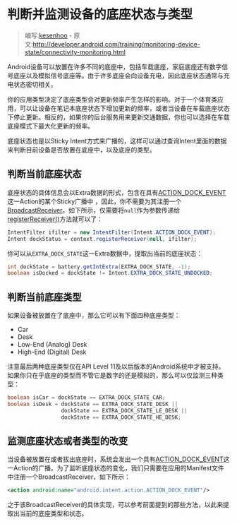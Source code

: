 # 判断并监测设备的底座状态与类型

> 编写:[kesenhoo](https://github.com/kesenhoo) - 原文:<http://developer.android.com/training/monitoring-device-state/connectivity-monitoring.html>

Android设备可以放置在许多不同的底座中，包括车载底座，家庭底座还有数字信号底座以及模拟信号底座等。由于许多底座会向设备充电，因此底座状态通常与充电状态密切相关。

你的应用类型决定了底座类型会对更新频率产生怎样的影响。对于一个体育类应用，可以让设备在笔记本底座状态下增加更新的频率，或者当设备在车载底座状态下停止更新。相反的，如果你的后台服务用来更新交通数据，你也可以选择在车载底座模式下最大化更新的频率。

底座状态也是以Sticky Intent方式来广播的，这样可以通过查询Intent里面的数据来判断目前设备是否放置在底座中，以及底座的类型。

## 判断当前底座状态

底座状态的具体信息会以Extra数据的形式，包含在具有[ACTION_DOCK_EVENT](http://developer.android.com/reference/android/content/Intent.html#ACTION_DOCK_EVENT)这一Action的某个Sticky广播中 ，因此，你不需要为其注册一个[BroadcastReceiver](http://developer.android.com/reference/android/content/BroadcastReceiver.html)。如下所示，仅需要将`null`作为参数传递给<a href="http://developer.android.com/reference/android/content/Context.html#registerReceiver(android.content.BroadcastReceiver, android.content.IntentFilter)">registerReceiver()</a>方法就可以了：

```java
IntentFilter ifilter = new IntentFilter(Intent.ACTION_DOCK_EVENT);
Intent dockStatus = context.registerReceiver(null, ifilter);
```

你可以从`EXTRA_DOCK_STATE`这一Extra数据中，提取出当前的底座状态：

```java
int dockState = battery.getIntExtra(EXTRA_DOCK_STATE, -1);
boolean isDocked = dockState != Intent.EXTRA_DOCK_STATE_UNDOCKED;
```

## 判断当前底座类型

如果设备被放置在了底座中，那么它可以有下面四种底座类型：

* Car
* Desk
* Low-End (Analog) Desk
* High-End (Digital) Desk

注意最后两种底座类型仅在API Level 11及以后版本的Android系统中才被支持。如果你只在乎底座的类型而不管它是数字的还是模拟的，那么可以仅监测三种类型：

```java
boolean isCar = dockState == EXTRA_DOCK_STATE_CAR;
boolean isDesk = dockState == EXTRA_DOCK_STATE_DESK ||
                 dockState == EXTRA_DOCK_STATE_LE_DESK ||
                 dockState == EXTRA_DOCK_STATE_HE_DESK;
```

## 监测底座状态或者类型的改变

当设备被放置在或者拔出底座时，系统会发出一个具有[ACTION_DOCK_EVENT](http://developer.android.com/reference/android/content/Intent.html#ACTION_DOCK_EVENT)这一Action的广播。为了监听底座状态的变化，我们只需要在应用的Manifest文件中注册一个BroadcastReceiver，如下所示：

```xml
<action android:name="android.intent.action.ACTION_DOCK_EVENT"/>
```

之于该BroadcastReceiver的具体实现，可以参考前面提到的那些方法，以此来提取出当前的底座类型和状态。
